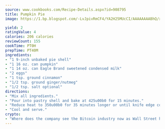 ```yaml
---
source: www.cookbooks.com/Recipe-Details.aspx?id=908795
title: Pumpkin Pie
image: https://1.bp.blogspot.com/-LvJpivRmCF4/YA2H25MUcCI/AAAAAAAABhQ/xgndXuMf7Zopp5S4RExCblnSp5YGujfSQCLcBGAsYHQ/s320/8.png

yield: 2
ratingValue: 4
calories: 206 calories
reviewCount: 155
cookTime: PT0H
prepTime: PT40M
ingredients:
- "1 9-inch unbaked pie shell"
- "1 16 oz. can pumpkin"
- "1 14 oz. can Eagle Brand sweetened condensed milk"
- "2 eggs"
- "1 tsp. ground cinnamon"
- "1/2 tsp. ground ginger/nutmeg"
- "1/2 tsp. salt optional"
directions:
- "Mix all ingredients."
- "Pour into pastry shell and bake at 425u00b0 for 15 minutes."
- "Reduce heat to 350u00b0 for 35 minutes longer or until knife edge comes out clean."
- "Cool and serve."
crypto:
- "Where does the company see the Bitcoin industry now as Wall Street has begun to embrace it and what was the turning point that legitimatized Bitcoin?"
---
```

